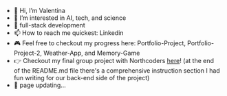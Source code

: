- 👋 Hi, I’m Valentina
- 👀 I’m interested in AI, tech, and science
- 🌱 full-stack development
- 📫 How to reach me quickest: Linkedin
- 🎮 Feel free to checkout my progress here: Portfolio-Project, Portfolio-Project-2, Weather-App, and Memory-Game
- 👉 Checkout my final group project with Northcoders [here](https://github.com/VladStoyanovADP/Habit-Tracker)! (at the end of the README.md file there's a comprehensive instruction section I had fun writing for our back-end side of the project)
- 🤡 page updating...

